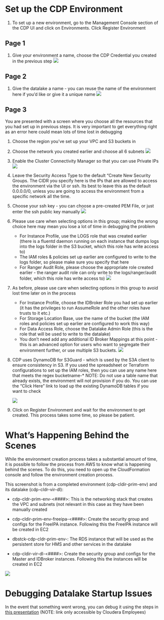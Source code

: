 # Set up the CDP Environment

1. To set up a new environment, go to the Management Console section of the CDP UI and click on Environments.  Click Register Environment

## Page 1
1. Give your environment a name, choose the CDP Credential you created in the previous step ![](screenshots/cdp-env-create-page-1.png)

## Page 2
1. Give the datalake a name - you can reuse the name of the environment here if you’d like or give it a unique name ![](screenshots/cdp-env-create-page-2.png)

## Page 3
You are presented with a screen where you choose all the resources that you had set up in previous steps.  It is very important to get everything right as an error here could mean lots of time lost in debugging

1. Choose the region you’ve set up your VPC and S3 buckets in
2. Choose the network you created earlier and choose all 6 subnets 
![](screenshots/cdp-env-create-page-3-vpc.png)
3. Enable the Cluster Connectivity Manager so that you can use Private IPs
![](screenshots/cdp-env-create-page-3-ccm.png)
4. Leave the Security Access Type to the default “Create New Security Groups.  The CIDR you specify here is the IPs that are allowed to access the environment via the UI or ssh.  Its best to leave this as the default 0.0.0.0/0, unless you are going to access the environment from a specific network all the time.    
5. Choose your ssh key - you can choose a pre-created PEM File, or just enter the ssh public key manually   ![](screenshots/cdp-env-create-page-3-ssh.png)
6. Please use care when selecting options in this group; making the wrong choice here may mean you lose a lot of time in debugging the problem
    * For Instance Profile, use the LOGS role that was created earlier (there is a fluentd daemon running on each instance that dumps logs into the logs folder in the S3 bucket, which this role has write access to)
    * The IAM roles & policies set up earlier are configured to write to the logs folder, so please make sure you specify that here
    * For Ranger Audit Role, please choose the appropriate role created earlier - the ranger audit role can only write to the logs/ranger/audit folder, which this role has write access to)
        ![](screenshots/cdp-env-create-page-3-logs.png)
7. As before, please use care when selecting options in this group to avoid lost time later on in the process
    * For Instance Profile, choose the IDBroker Role you had set up earlier (it has the privileges to run AssumeRole and the other roles have trusts to it etc.)
    * For Storage Location Base, use the name of the bucket (the IAM roles and policies set up earlier are configured to work this way)
    * For Data Access Role, choose the Datalake Admin Role (this is the role that will be used to write to the datalake)
    * You don’t need add any additional ID Broker Mappings at this point - this is an advanced option for users who want to segregate their environment further, or use multiple S3 buckets.
    ![](screenshots/cdp-env-create-page-3-data.png)
    
8. CDP uses DynamoDB for S3Guard - which is used by the S3A client to ensure consistency in S3.  If you used the spreadsheet or Terraform configurations to set up the IAM roles, then you can use any name here that meets the regex bucketname-*
    NOTE: Do not use a table name that already exists, the environment will not provision if you do.  You can use the “Click Here” link to load up the existing DynamoDB tables if you want to check 

    ![](screenshots/cdp-env-create-page-3-s3guard.png)

9. Click on Register Environment and wait for the environment to get created. This process takes some time, so please be patient.


# What’s Happening Behind the Scenes

While the environment creation process takes a substantial amount of time, it is possible to follow the process from AWS to know what is happening behind the scenes.  To do this, you need to open up the CloudFormation console and follow the environment creation process.  

This screenshot is from a completed environment (cdp-cldir-prim-env) and its datalake (cdp-cldr-vir-dl):

* cdp-cldr-prim-env-<####>: This is the networking stack that creates the VPC and subnets (not relevant in this case as they have been manually created

* cdp-cldir-prim-env-freeipa-<####>: Create the security group and configs for the FreeIPA instance.  Following this the FreeIPA instance will be created in EC2

* dbstck-cdp-cldr-prim-env-<uuid>: The RDS instance that will be used as the persistent store for HMS and other services in the datalake 

* cdp-cldir-vir-dl-<####>:  Create the security group and configs for the Master and IDBroker instances.  Following this the instances will be created in EC2

![](screenshots/aws-cloudformation.png)

# Debugging Datalake Startup Issues

In the event that something went wrong, you can debug it using the steps in [this presentation](https://docs.google.com/presentation/d/1bDTY01nGrHrqASVHK0_BeYO2ixXadIbjI8V3-lCwIxI/edit?usp=sharing) (NOTE: link only accessible by Cloudera Employees)

